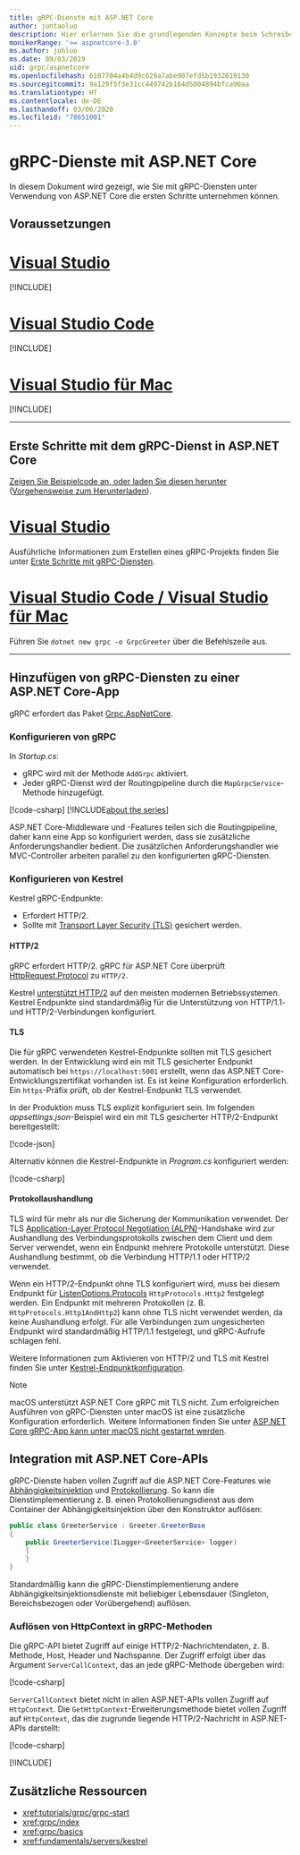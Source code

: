 ```yaml
---
title: gRPC-Dienste mit ASP.NET Core
author: juntaoluo
description: Hier erlernen Sie die grundlegenden Konzepte beim Schreiben von gRPC-Diensten mit ASP.NET Core.
monikerRange: '>= aspnetcore-3.0'
ms.author: johluo
ms.date: 09/03/2019
uid: grpc/aspnetcore
ms.openlocfilehash: 6107704a4b4d9c629a7abe907efd5b1932019130
ms.sourcegitcommit: 9a129f5f3e31cc449742b164d5004894bfca90aa
ms.translationtype: HT
ms.contentlocale: de-DE
ms.lasthandoff: 03/06/2020
ms.locfileid: "78651001"
---
```

# <a name="grpc-services-with-aspnet-core"></a>gRPC-Dienste mit ASP.NET Core

In diesem Dokument wird gezeigt, wie Sie mit gRPC-Diensten unter Verwendung von ASP.NET Core die ersten Schritte unternehmen können.

## <a name="prerequisites"></a>Voraussetzungen

# <a name="visual-studio"></a>[Visual Studio](#tab/visual-studio)

[!INCLUDE[](~/includes/net-core-prereqs-vs-3.0.md)]

# <a name="visual-studio-code"></a>[Visual Studio Code](#tab/visual-studio-code)

[!INCLUDE[](~/includes/net-core-prereqs-vsc-3.0.md)]

# <a name="visual-studio-for-mac"></a>[Visual Studio für Mac](#tab/visual-studio-mac)

[!INCLUDE[](~/includes/net-core-prereqs-mac-3.0.md)]

---

## <a name="get-started-with-grpc-service-in-aspnet-core"></a>Erste Schritte mit dem gRPC-Dienst in ASP.NET Core

[Zeigen Sie Beispielcode an, oder laden Sie diesen herunter](https://github.com/dotnet/AspNetCore.Docs/tree/master/aspnetcore/tutorials/grpc/grpc-start/sample) ([Vorgehensweise zum Herunterladen](xref:index#how-to-download-a-sample)).

# <a name="visual-studio"></a>[Visual Studio](#tab/visual-studio)

Ausführliche Informationen zum Erstellen eines gRPC-Projekts finden Sie unter [Erste Schritte mit gRPC-Diensten](xref:tutorials/grpc/grpc-start).

# <a name="visual-studio-code--visual-studio-for-mac"></a>[Visual Studio Code / Visual Studio für Mac](#tab/visual-studio-code+visual-studio-mac)

Führen Sie `dotnet new grpc -o GrpcGreeter` über die Befehlszeile aus.

---

## <a name="add-grpc-services-to-an-aspnet-core-app"></a>Hinzufügen von gRPC-Diensten zu einer ASP.NET Core-App

gRPC erfordert das Paket [Grpc.AspNetCore](https://www.nuget.org/packages/Grpc.AspNetCore).

### <a name="configure-grpc"></a>Konfigurieren von gRPC

In *Startup.cs*:

* gRPC wird mit der Methode `AddGrpc` aktiviert.
* Jeder gRPC-Dienst wird der Routingpipeline durch die `MapGrpcService`-Methode hinzugefügt.

[!code-csharp[](~/tutorials/grpc/grpc-start/sample/GrpcGreeter/Startup.cs?name=snippet&highlight=7,24)]
[!INCLUDE[about the series](~/includes/code-comments-loc.md)]

ASP.NET Core-Middleware und -Features teilen sich die Routingpipeline, daher kann eine App so konfiguriert werden, dass sie zusätzliche Anforderungshandler bedient. Die zusätzlichen Anforderungshandler wie MVC-Controller arbeiten parallel zu den konfigurierten gRPC-Diensten.

### <a name="configure-kestrel"></a>Konfigurieren von Kestrel

Kestrel gRPC-Endpunkte:

* Erfordert HTTP/2.
* Sollte mit [Transport Layer Security (TLS)](https://tools.ietf.org/html/rfc5246) gesichert werden.

#### <a name="http2"></a>HTTP/2

gRPC erfordert HTTP/2. gRPC für ASP.NET Core überprüft [HttpRequest.Protocol](xref:Microsoft.AspNetCore.Http.HttpRequest.Protocol*) zu `HTTP/2`.

Kestrel [unterstützt HTTP/2](xref:fundamentals/servers/kestrel#http2-support) auf den meisten modernen Betriebssystemen. Kestrel Endpunkte sind standardmäßig für die Unterstützung von HTTP/1.1- und HTTP/2-Verbindungen konfiguriert.

#### <a name="tls"></a>TLS

Die für gRPC verwendeten Kestrel-Endpunkte sollten mit TLS gesichert werden. In der Entwicklung wird ein mit TLS gesicherter Endpunkt automatisch bei `https://localhost:5001` erstellt, wenn das ASP.NET Core-Entwicklungszertifikat vorhanden ist. Es ist keine Konfiguration erforderlich. Ein `https`-Präfix prüft, ob der Kestrel-Endpunkt TLS verwendet.

In der Produktion muss TLS explizit konfiguriert sein. Im folgenden *appsettings.json*-Beispiel wird ein mit TLS gesicherter HTTP/2-Endpunkt bereitgestellt:

[!code-json[](~/grpc/aspnetcore/sample/appsettings.json?highlight=4)]

Alternativ können die Kestrel-Endpunkte in *Program.cs* konfiguriert werden:

[!code-csharp[](~/grpc/aspnetcore/sample/Program.cs?highlight=7&name=snippet)]

#### <a name="protocol-negotiation"></a>Protokollaushandlung

TLS wird für mehr als nur die Sicherung der Kommunikation verwendet. Der TLS [Application-Layer Protocol Negotiation (ALPN)](https://tools.ietf.org/html/rfc7301#section-3)-Handshake wird zur Aushandlung des Verbindungsprotokolls zwischen dem Client und dem Server verwendet, wenn ein Endpunkt mehrere Protokolle unterstützt. Diese Aushandlung bestimmt, ob die Verbindung HTTP/1.1 oder HTTP/2 verwendet.

Wenn ein HTTP/2-Endpunkt ohne TLS konfiguriert wird, muss bei diesem Endpunkt für [ListenOptions.Protocols](xref:fundamentals/servers/kestrel#listenoptionsprotocols) `HttpProtocols.Http2` festgelegt werden. Ein Endpunkt mit mehreren Protokollen (z. B. `HttpProtocols.Http1AndHttp2`) kann ohne TLS nicht verwendet werden, da keine Aushandlung erfolgt. Für alle Verbindungen zum ungesicherten Endpunkt wird standardmäßig HTTP/1.1 festgelegt, und gRPC-Aufrufe schlagen fehl.

Weitere Informationen zum Aktivieren von HTTP/2 und TLS mit Kestrel finden Sie unter [Kestrel-Endpunktkonfiguration](xref:fundamentals/servers/kestrel#endpoint-configuration).

> [!NOTE]
> macOS unterstützt ASP.NET Core gRPC mit TLS nicht. Zum erfolgreichen Ausführen von gRPC-Diensten unter macOS ist eine zusätzliche Konfiguration erforderlich. Weitere Informationen finden Sie unter [ASP.NET Core gRPC-App kann unter macOS nicht gestartet werden](xref:grpc/troubleshoot#unable-to-start-aspnet-core-grpc-app-on-macos).

## <a name="integration-with-aspnet-core-apis"></a>Integration mit ASP.NET Core-APIs

gRPC-Dienste haben vollen Zugriff auf die ASP.NET Core-Features wie [Abhängigkeitsinjektion](xref:fundamentals/dependency-injection) und [ Protokollierung](xref:fundamentals/logging/index). So kann die Dienstimplementierung z. B. einen Protokollierungsdienst aus dem Container der Abhängigkeitsinjektion über den Konstruktor auflösen:

```csharp
public class GreeterService : Greeter.GreeterBase
{
    public GreeterService(ILogger<GreeterService> logger)
    {
    }
}
```

Standardmäßig kann die gRPC-Dienstimplementierung andere Abhängigkeitsinjektionsdienste mit beliebiger Lebensdauer (Singleton, Bereichsbezogen oder Vorübergehend) auflösen.

### <a name="resolve-httpcontext-in-grpc-methods"></a>Auflösen von HttpContext in gRPC-Methoden

Die gRPC-API bietet Zugriff auf einige HTTP/2-Nachrichtendaten, z. B. Methode, Host, Header und Nachspanne. Der Zugriff erfolgt über das Argument `ServerCallContext`, das an jede gRPC-Methode übergeben wird:

[!code-csharp[](~/grpc/aspnetcore/sample/GrcpService/GreeterService.cs?highlight=3-4&name=snippet)]

`ServerCallContext` bietet nicht in allen ASP.NET-APIs vollen Zugriff auf `HttpContext`. Die `GetHttpContext`-Erweiterungsmethode bietet vollen Zugriff auf `HttpContext`, das die zugrunde liegende HTTP/2-Nachricht in ASP.NET-APIs darstellt:

[!code-csharp[](~/grpc/aspnetcore/sample/GrcpService/GreeterService2.cs?highlight=6-7&name=snippet)]

[!INCLUDE[](~/includes/gRPCazure.md)]

## <a name="additional-resources"></a>Zusätzliche Ressourcen

* <xref:tutorials/grpc/grpc-start>
* <xref:grpc/index>
* <xref:grpc/basics>
* <xref:fundamentals/servers/kestrel>
